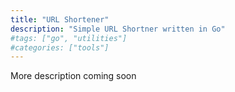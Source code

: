```yaml
---
title: "URL Shortener"
description: "Simple URL Shortner written in Go"
#tags: ["go", "utilities"]
#categories: ["tools"]
---
```


More description coming soon
